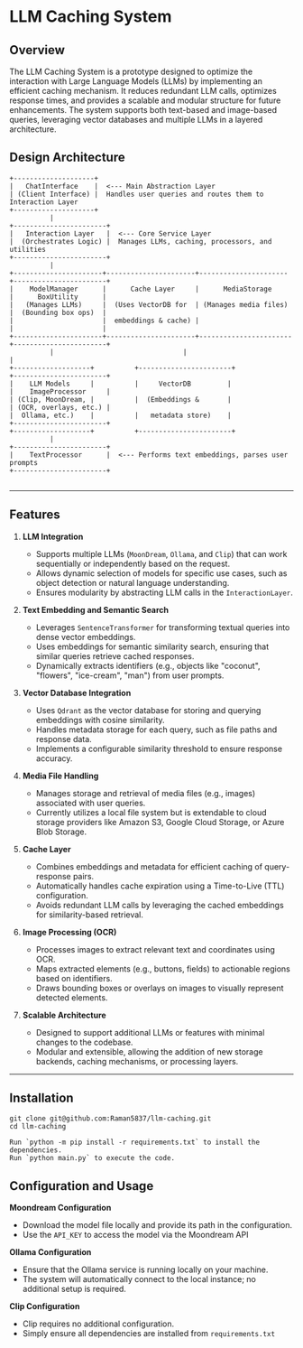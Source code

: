 # LLM Caching System

## Overview

The LLM Caching System is a prototype designed to optimize the interaction with Large Language Models (LLMs) by implementing an efficient caching mechanism. It reduces redundant LLM calls, optimizes response times, and provides a scalable and modular structure for future enhancements. The system supports both text-based and image-based queries, leveraging vector databases and multiple LLMs in a layered architecture.

## Design Architecture

```plaintext
+--------------------+
|   ChatInterface    |  <--- Main Abstraction Layer
| (Client Interface) |  Handles user queries and routes them to Interaction Layer
+--------------------+
          |
+-----------------------+
|   Interaction Layer   |  <--- Core Service Layer
|  (Orchestrates Logic) |  Manages LLMs, caching, processors, and utilities
+-----------------------+
          |
+----------------------+----------------------+----------------------+-----------------------+
|    ModelManager      |      Cache Layer     |      MediaStorage     |      BoxUtility      |
|   (Manages LLMs)     |  (Uses VectorDB for  | (Manages media files) |  (Bounding box ops)  |
|                      |  embeddings & cache) |                       |                      |
+----------------------+----------------------+-----------------------+-----------------------+
          |                                |                                        |
+-------------------+          +-----------------------+                    +-----------------------+
|    LLM Models     |          |     VectorDB         |                     |    ImageProcessor     |
| (Clip, MoonDream, |          |  (Embeddings &       |                     | (OCR, overlays, etc.) |
|  Ollama, etc.)    |          |   metadata store)    |                     +-----------------------+
+-------------------+          +-----------------------+
          |
+-----------------------+
|    TextProcessor      |  <--- Performs text embeddings, parses user prompts
+-----------------------+


```

---

## **Features**

1. **LLM Integration**

   - Supports multiple LLMs (`MoonDream`, `Ollama`, and `Clip`) that can work sequentially or independently based on the request.
   - Allows dynamic selection of models for specific use cases, such as object detection or natural language understanding.
   - Ensures modularity by abstracting LLM calls in the `InteractionLayer`.

2. **Text Embedding and Semantic Search**

   - Leverages `SentenceTransformer` for transforming textual queries into dense vector embeddings.
   - Uses embeddings for semantic similarity search, ensuring that similar queries retrieve cached responses.
   - Dynamically extracts identifiers (e.g., objects like "coconut", "flowers", "ice-cream", "man") from user prompts.

3. **Vector Database Integration**

   - Uses `Qdrant` as the vector database for storing and querying embeddings with cosine similarity.
   - Handles metadata storage for each query, such as file paths and response data.
   - Implements a configurable similarity threshold to ensure response accuracy.

4. **Media File Handling**

   - Manages storage and retrieval of media files (e.g., images) associated with user queries.
   - Currently utilizes a local file system but is extendable to cloud storage providers like Amazon S3, Google Cloud Storage, or Azure Blob Storage.

5. **Cache Layer**

   - Combines embeddings and metadata for efficient caching of query-response pairs.
   - Automatically handles cache expiration using a Time-to-Live (TTL) configuration.
   - Avoids redundant LLM calls by leveraging the cached embeddings for similarity-based retrieval.

6. **Image Processing (OCR)**

   - Processes images to extract relevant text and coordinates using OCR.
   - Maps extracted elements (e.g., buttons, fields) to actionable regions based on identifiers.
   - Draws bounding boxes or overlays on images to visually represent detected elements.

7. **Scalable Architecture**
   - Designed to support additional LLMs or features with minimal changes to the codebase.
   - Modular and extensible, allowing the addition of new storage backends, caching mechanisms, or processing layers.

---

## Installation

    git clone git@github.com:Raman5837/llm-caching.git
    cd llm-caching

    Run `python -m pip install -r requirements.txt` to install the dependencies.
    Run `python main.py` to execute the code.

## Configuration and Usage

**Moondream Configuration**

- Download the model file locally and provide its path in the configuration.
- Use the `API_KEY` to access the model via the Moondream API

**Ollama Configuration**

- Ensure that the Ollama service is running locally on your machine.
- The system will automatically connect to the local instance; no additional setup is required.

**Clip Configuration**

- Clip requires no additional configuration.
- Simply ensure all dependencies are installed from `requirements.txt`
